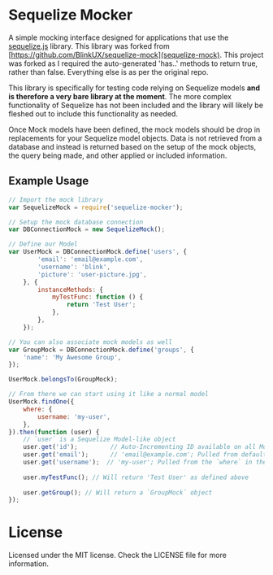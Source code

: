 # Sequelize Mocker
A simple mocking interface designed for applications that use the [sequelize.js](http://sequelizejs.com) library. This library was forked from [https://github.com/BlinkUX/sequelize-mock](sequelize-mock). This project was forked as I required the auto-generated 'has..' methods to return true, rather than false. Everything else is as per the original repo.

This library is specifically for testing code relying on Sequelize models **and is therefore a very bare library at the moment**. The more complex functionality of Sequelize has not been included and the library will likely be fleshed out to include this functionality as needed.

Once Mock models have been defined, the mock models should be drop in replacements for your Sequelize model objects. Data is not retrieved from a database and instead is returned based on the setup of the mock objects, the query being made, and other applied or included information.

## Example Usage

```javascript
// Import the mock library
var SequelizeMock = require('sequelize-mocker');

// Setup the mock database connection
var DBConnectionMock = new SequelizeMock();

// Define our Model
var UserMock = DBConnectionMock.define('users', {
		'email': 'email@example.com',
		'username': 'blink',
		'picture': 'user-picture.jpg',
	}, {
		instanceMethods: {
			myTestFunc: function () {
				return 'Test User';
			},
		},
	});

// You can also associate mock models as well
var GroupMock = DBConnectionMock.define('groups', {
	'name': 'My Awesome Group',
});

UserMock.belongsTo(GroupMock);

// From there we can start using it like a normal model
UserMock.findOne({
	where: {
		username: 'my-user',
	},
}).then(function (user) {
	// `user` is a Sequelize Model-like object
	user.get('id');         // Auto-Incrementing ID available on all Models
	user.get('email');      // 'email@example.com'; Pulled from default values
	user.get('username');  // 'my-user'; Pulled from the `where` in the query
	
	user.myTestFunc(); // Will return 'Test User' as defined above
	
	user.getGroup(); // Will return a `GroupMock` object
});
```

# License

Licensed under the MIT license. Check the LICENSE file for more information.
